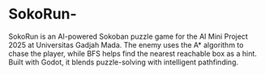 # SokoRun-
SokoRun is an AI-powered Sokoban puzzle game for the AI Mini Project 2025 at Universitas Gadjah Mada. The enemy uses the A* algorithm to chase the player, while BFS helps find the nearest reachable box as a hint. Built with Godot, it blends puzzle-solving with intelligent pathfinding.
